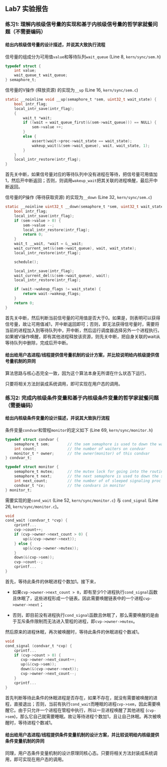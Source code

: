 ## Lab7 实验报告

### 练习1: 理解内核级信号量的实现和基于内核级信号量的哲学家就餐问题（不需要编码）

#### 给出内核级信号量的设计描述，并说其大致执行流程

信号量的组成分为可用值`value`和等待队列`wait_queue` (Line 8, `kern/sync/sem.h`)

```c
typedef struct {
    int value;
    wait_queue_t wait_queue;
} semaphore_t;
```

信号量的V操作 (释放资源) 的实现为`__up` (Line 16, `kern/sync/sem.c`)

```c
static __noinline void __up(semaphore_t *sem, uint32_t wait_state) {
    bool intr_flag;
    local_intr_save(intr_flag);
    {
        wait_t *wait;
        if ((wait = wait_queue_first(&(sem->wait_queue))) == NULL) {
            sem->value ++;
        }
        else {
            assert(wait->proc->wait_state == wait_state);
            wakeup_wait(&(sem->wait_queue), wait, wait_state, 1);
        }
    }
    local_intr_restore(intr_flag);
}
```

首先关中断，如果信号量对应的等待队列中没有进程在等待，把信号量可用值加1，然后开中断返回；否则，则调用`wakeup_wait`把其关联的进程唤醒，最后开中断返回。

信号量的P操作 (等待获取资源) 的实现为`__down` (Line 32, `kern/sync/sem.c`)

```c
static __noinline uint32_t __down(semaphore_t *sem, uint32_t wait_state) {
    bool intr_flag;
    local_intr_save(intr_flag);
    if (sem->value > 0) {
        sem->value --;
        local_intr_restore(intr_flag);
        return 0;
    }
    wait_t __wait, *wait = &__wait;
    wait_current_set(&(sem->wait_queue), wait, wait_state);
    local_intr_restore(intr_flag);

    schedule();

    local_intr_save(intr_flag);
    wait_current_del(&(sem->wait_queue), wait);
    local_intr_restore(intr_flag);

    if (wait->wakeup_flags != wait_state) {
        return wait->wakeup_flags;
    }
    return 0;
}
```

首先关中断，然后判断当前信号量的可用值是否大于0。如果是，则表明可以获得信号量，故让可用值减1，开中断返回即可；否则，即无法获得信号量时，需要将当前的进程加入到等待队列中，开中断，然后运行调度器选择另外一个进程执行。如果被V操作唤醒，即有其他进程释放该资源，则先关中断，把自身关联的wait从等待队列中删除，完成后开中断。

#### 给出给用户态进程/线程提供信号量机制的设计方案，并比较说明给内核级提供信号量机制的异同

算法思路与核心态完全一致，因为这个算法本身无所谓在什么状态下运行。

只要将相关方法封装成系统调用，即可实现在用户态的调用。

### 练习2: 完成内核级条件变量和基于内核级条件变量的哲学家就餐问题（需要编码）

#### 给出内核级条件变量的设计描述，并说其大致执行流程

条件变量`condvar`和管程`monitor`的定义如下 (Line 69, `kern/sync/monitor.h`)

```c
typedef struct condvar {
    semaphore_t sem;        // the sem semaphore is used to down the waiting proc, and the signaling proc should up the waiting proc
    int count;              // the number of waiters on condvar
    monitor_t * owner;      // the owner(monitor) of this condvar
} condvar_t;

typedef struct monitor {
    semaphore_t mutex;      // the mutex lock for going into the routines in monitor, should be initialized to 1
    semaphore_t next;       // the next semaphore is used to down the signaling proc itself, and the other OR wakeuped waiting proc should wake up the sleeped signaling proc.
    int next_count;         // the number of of sleeped signaling proc
    condvar_t *cv;          // the condvars in monitor
} monitor_t;
```

需要实现的是`cond_wait` (Line 52, `kern/sync/monitor.c`) 与 `cond_signal` (Line 26, `kern/sync/monitor.c`)。

```c
void
cond_wait (condvar_t *cvp) {
    cprintf...
    cvp->count++;
    if (cvp->owner->next_count > 0) {
        up(&(cvp->owner->next));
    } else {
        up(&(cvp->owner->mutex));
    }
    down(&(cvp->sem));
    cvp->count--;
    cprintf...
}
```

首先，等待此条件的休眠进程个数加1。接下来，

- 如果`cvp->owner->next_count > 0`，即有至少1个进程执行`cond_signal`函数且休眠了，这些进程形成一个链表。因此需要唤醒链表中的一个进程`cvp->owner->next`；

- 否则，即目前没有进程执行`cond_signal`函数且休眠了，那么需要唤醒的是由于互斥条件限制而无法进入管程的进程，即`cvp->owner->mutex`。

然后原来的进程休眠，再次被唤醒时，等待此条件的休眠进程个数减1。

```c
void
cond_signal (condvar_t *cvp) {
    cprintf...
    if (cvp->count > 0) {
       cvp->owner->next_count++;
       up(&(cvp->sem));
       down(&(cvp->owner->next));
       cvp->owner->next_count--;
    }
    cprintf...
}
```

首先判断等待此条件的休眠进程是否存在，如果不存在，就没有需要被唤醒的进程，直接退出；否则，当前有执行`cond_wait`而睡眠的进程`cvp->sem`，因此需要唤醒它。由于只允许一个进程在管程中执行，所以一旦进程唤醒了其他进程 (`cvp->sem`)，那么它自己就需要睡眠。故让等待进程个数加1，且让自己休眠。再次被唤醒时，等待进程个数减1。

#### 给出给用户态进程/线程提供条件变量机制的设计方案，并比较说明给内核级提供条件变量机制的异同

同理，用户态条件变量机制的设计原理同核心态。只要将相关方法封装成系统调用，即可实现在用户态的调用。
